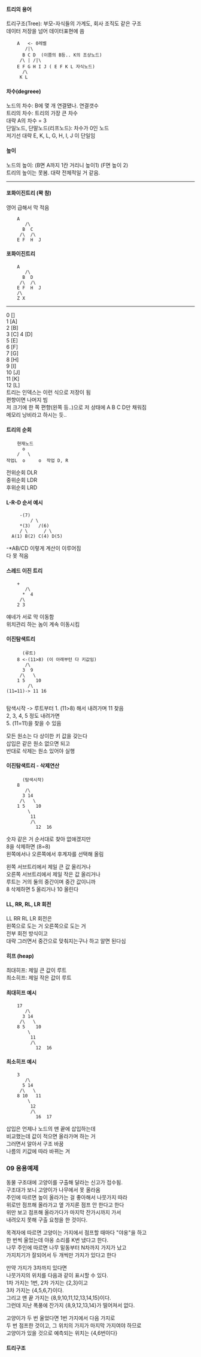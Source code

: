 
#### 트리의 용어 

트리구조(Tree): 부모-자식들의 가계도, 회사 조직도 같은 구조  
데이터 저장을 넘어 데이터표현에 씀  
```
	A   <- 0레벨 
       /|\
      B C D  (이쯤의 B등.. K의 조상노드)   
     /\ | /|\
    E F G H I J ( E F K L 자식노드) 
      /\
     K L 
```
#### 차수(degreee)  
노드의 차수: B에 몇 개 연결됐나. 연결갯수  
트리의 차수: 트리의 가장 큰 차수  
대략 A의 차수 = 3  
단일노드, 단말노드(리프노드): 차수가 0인 노드  
저기선 대략 E, K, L, G, H, I, J 이 단일임  
  
#### 높이 
노드의 높이: (B면 A까지 1칸 거리니 높이1) (F면 높이 2)  
트리의 높이는 못봄. 대략 전체적일 거 같음.  

*** 

#### 포화이진트리 (꽉 참) 
영어 급해서 막 적음  
```
	A   
       /\
      B  C   
     /\  /\
    E F  H  J 
```

#### 포화이진트리 
```
	A   
       /\
      B  D   
     /\  /\
    E F  H  J 
    /\
    Z X  
```
***

0 []  
1 [A]  
2 [B]  
3 [C] 
4 [D]  
5 [E]  
6 [F]  
7 [G]  
8 [H]  
9 [I]  
10 [J]  
11 [K]  
12 [L]  
트리는 인덱스는 이런 식으로 저장이 됨   
편향이면 나머지 빔  
저 크기에 한 쪽 편향(왼쪽 등..)으로 
저 상태에 A B C D만 채워짐  
메모리 낭비라고 하시는 듯..  
  
#### 트리의 순회 
```
	현재노드 
	  o
	/   \
작업L  o     o  작업 D, R 
```

전위순회 DLR  
중위순회 LDR  
후위순회 LRD  
  
#### L-R-D 순서 예시 
  
```
	 -(7)   
         / \
     *(3)   /(6)   
     / \      / \
  A(1) B(2) C(4) D(5) 

```
-*AB/CD 이렇게 계산이 이루어짐  
다 못 적음  
  
#### 스레드 이진 트리  

```
	+   
       /\
      *  4   
     /\  
    2 3  
```
얘네가 서로 막 이동함  
위치관리 하는 놈이 계속 이동시킴  
  
#### 이진탐색트리 
```
      (루트) 
	8 <-(11>8) (이 아래부턴 다 키값임) 
       /\
      3  9   
     /\   \
    1 5    10 
	    /\
(11=11)-> 11 16
	
```
탐색시작 -> 루트부터 1. (11>8) 해서 내려가며 11 찾음  
2, 3, 4, 5 정도 내려가면  
5. (11=11)을 찾을 수 있음 
  
모든 원소는 다 상이한 키 값을 갖는다  
삽입은 같은 원소 없으면 되고  
반대로 삭제는 원소 있어야 실행  
  
#### 이진탐색트리 - 삭제연산 
```
      (탐색시작) 
	8 
       /\
      3 14   
     /\   \
    1 5    10 
	    \
	     11
	     /\
           12  16
```
숫자 같은 거 순서대로 찾아 없애겠지만  
8을 삭제하면 (8=8)  
왼쪽에서나 오른쪽에서 후계자를 선택해 올림  
  
왼쪽 서브트리에서 제일 큰 값 올리거나  
오른쪽 서브트리에서 제일 작은 값 올리거나  
루트는 거의 둘의 중간이며 중간 값이니까  
8 삭제하면 5 올리거나 10 올린다 

#### LL, RR, RL, LR 회전   
LL RR RL LR 회전은  
왼쪽으로 도는 거 오른쪽으로 도는 거  
전부 회전 방식이고  
대략 그러면서 중간으로 맞춰지는구나 하고 알면 된다심  
  
#### 히프 (heap) 
최대히프: 제일 큰 값이 루트  
최소히프: 제일 작은 값이 루트  

#### 최대히프 예시 
```
	17 
       /\
      3 14   
     /\   \
    8 5    10 
	    \
	     11
	     /\
           12  16

```

#### 최소히프 예시 
```
	3 
       /\
      5 14   
     /\   \
    8 10   11 
	    \
	     12
	     /\
           16  17

```
삽입은 언제나 노드의 맨 끝에 삽입하는데  
비교했는데 값이 적으면 올라가며 하는 거  
그러면서 알아서 구조 바꿈  
나름의 키값에 따라 바뀌는 겨  

### 09 응용예제 
동물 구조대에 고양이를 구출해 달라는 신고가 접수됨.  
구조대가 보니 고양이가 나무에서 못 올라옴  
주인에 따르면 높이 올라가는 걸 좋아해서 나뭇가지 따라  
위로만 점프해 올라가고 옆 가지론 점프 안 한다고 한다  
위만 보고 점프해 올라가다가 마지막 잔가시까지 가서  
내려오지 못해 구출 요청을 한 것이다.  

목격자에 따르면 고양이는 가지에서 점프할 때마다 "야옹"을 하고  
한 번씩 울었는데 야옹 소리를 K번 냈다고 한다.  
나무 주인에 따르면 나무 밑동부터 N차까지 가지가 났고  
가지치기가 잘되어서 두 개씩만 가지가 있다고 한다  

만약 가지가 3차까지 있다면  
나뭇가지의 위치를 다음과 같이 표시할 수 있다.  
1차 가지는 1번, 2차 가지는 {2,3}이고  
3차 가지는 {4,5,6,7}이다.  
그리고 맨 끝 가지는 {8,9,10,11,12,13,14,15}이다.  
그런데 지난 폭풍에 잔가지 {8,9,12,13,14}가 떨어져서 없다.  
  
고양이가 두 번 울었다면 1번 가지에서 다음 가지로  
두 번 점프한 것이고, 그 위치의 가지가 마지막 가지여야 하므로  
고양이가 있을 것으로 예측되는 위치는 {4,6번이다}  

#### 트리구조 
```

```

